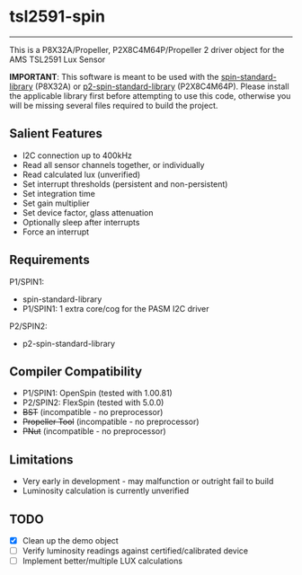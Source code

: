 # tsl2591-spin 
--------------

This is a P8X32A/Propeller, P2X8C4M64P/Propeller 2 driver object for the AMS TSL2591 Lux Sensor

**IMPORTANT**: This software is meant to be used with the [spin-standard-library](https://github.com/avsa242/spin-standard-library) (P8X32A) or [p2-spin-standard-library](https://github.com/avsa242/p2-spin-standard-library) (P2X8C4M64P). Please install the applicable library first before attempting to use this code, otherwise you will be missing several files required to build the project.

## Salient Features

* I2C connection up to 400kHz
* Read all sensor channels together, or individually
* Read calculated lux (unverified)
* Set interrupt thresholds (persistent and non-persistent)
* Set integration time
* Set gain multiplier
* Set device factor, glass attenuation
* Optionally sleep after interrupts
* Force an interrupt

## Requirements

P1/SPIN1:
* spin-standard-library
* P1/SPIN1: 1 extra core/cog for the PASM I2C driver

P2/SPIN2:
* p2-spin-standard-library

## Compiler Compatibility

* P1/SPIN1: OpenSpin (tested with 1.00.81)
* P2/SPIN2: FlexSpin (tested with 5.0.0)
* ~~BST~~ (incompatible - no preprocessor)
* ~~Propeller Tool~~ (incompatible - no preprocessor)
* ~~PNut~~ (incompatible - no preprocessor)

## Limitations

* Very early in development - may malfunction or outright fail to build
* Luminosity calculation is currently unverified

## TODO

- [x] Clean up the demo object
- [ ] Verify luminosity readings against certified/calibrated device
- [ ] Implement better/multiple LUX calculations
